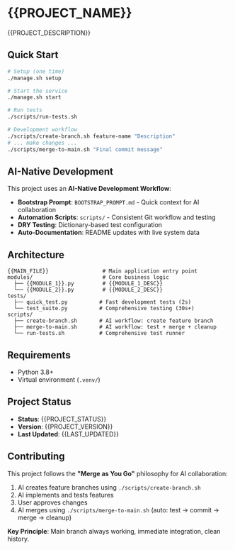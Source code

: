 # {{PROJECT_NAME}}

{{PROJECT_DESCRIPTION}}

## Quick Start

```bash
# Setup (one time)
./manage.sh setup

# Start the service
./manage.sh start

# Run tests
./scripts/run-tests.sh

# Development workflow
./scripts/create-branch.sh feature-name "Description"
# ... make changes ...
./scripts/merge-to-main.sh "Final commit message"
```

## AI-Native Development

This project uses an **AI-Native Development Workflow**:

- **Bootstrap Prompt**: `BOOTSTRAP_PROMPT.md` - Quick context for AI collaboration
- **Automation Scripts**: `scripts/` - Consistent Git workflow and testing
- **DRY Testing**: Dictionary-based test configuration
- **Auto-Documentation**: README updates with live system data

## Architecture

```
{{MAIN_FILE}}                 # Main application entry point
modules/                      # Core business logic
  ├── {{MODULE_1}}.py         # {{MODULE_1_DESC}}
  └── {{MODULE_2}}.py         # {{MODULE_2_DESC}}
tests/
  ├── quick_test.py          # Fast development tests (2s)
  └── test_suite.py          # Comprehensive testing (30s+)
scripts/
  ├── create-branch.sh       # AI workflow: create feature branch
  ├── merge-to-main.sh       # AI workflow: test + merge + cleanup
  └── run-tests.sh           # Comprehensive test runner
```

## Requirements

- Python 3.8+
- Virtual environment (`.venv/`)

## Project Status

- **Status**: {{PROJECT_STATUS}}
- **Version**: {{PROJECT_VERSION}}
- **Last Updated**: {{LAST_UPDATED}}

## Contributing

This project follows the **"Merge as You Go"** philosophy for AI collaboration:

1. AI creates feature branches using `./scripts/create-branch.sh`
2. AI implements and tests features
3. User approves changes
4. AI merges using `./scripts/merge-to-main.sh` (auto: test → commit → merge → cleanup)

**Key Principle**: Main branch always working, immediate integration, clean history.
